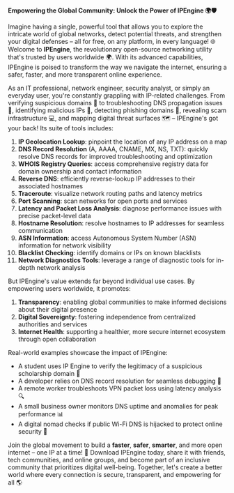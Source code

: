 **Empowering the Global Community: Unlock the Power of IPEngine 🌍🛡️**

Imagine having a single, powerful tool that allows you to explore the intricate world of global networks, detect potential threats, and strengthen your digital defenses – all for free, on any platform, in every language! 🌐 Welcome to **IPEngine**, the revolutionary open-source networking utility that's trusted by users worldwide 🌍. With its advanced capabilities, IPEngine is poised to transform the way we navigate the internet, ensuring a safer, faster, and more transparent online experience.

As an IT professional, network engineer, security analyst, or simply an everyday user, you're constantly grappling with IP-related challenges. From verifying suspicious domains 📣 to troubleshooting DNS propagation issues 🔄, identifying malicious IPs 🔴, detecting phishing domains 🚨, revealing scam infrastructure 💻, and mapping digital threat surfaces 🗺️ – IPEngine's got your back! Its suite of tools includes:

1.  **IP Geolocation Lookup**: pinpoint the location of any IP address on a map
2.  **DNS Record Resolution** (A, AAAA, CNAME, MX, NS, TXT): quickly resolve DNS records for improved troubleshooting and optimization
3.  **WHOIS Registry Queries**: access comprehensive registry data for domain ownership and contact information
4.  **Reverse DNS**: efficiently reverse-lookup IP addresses to their associated hostnames
5.  **Traceroute**: visualize network routing paths and latency metrics
6.  **Port Scanning**: scan networks for open ports and services
7.  **Latency and Packet Loss Analysis**: diagnose performance issues with precise packet-level data
8.  **Hostname Resolution**: resolve hostnames to IP addresses for seamless communication
9.  **ASN Information**: access Autonomous System Number (ASN) information for network visibility
10. **Blacklist Checking**: identify domains or IPs on known blacklists
11. **Network Diagnostics Tools**: leverage a range of diagnostic tools for in-depth network analysis

But IPEngine's value extends far beyond individual use cases. By empowering users worldwide, it promotes:

1.  **Transparency**: enabling global communities to make informed decisions about their digital presence
2.  **Digital Sovereignty**: fostering independence from centralized authorities and services
3.  **Internet Health**: supporting a healthier, more secure internet ecosystem through open collaboration

Real-world examples showcase the impact of IPEngine:

*   A student uses IP Engine to verify the legitimacy of a suspicious scholarship domain 📣
*   A developer relies on DNS record resolution for seamless debugging 🔄
*   A remote worker troubleshoots VPN packet loss using latency analysis 🔍
*   A small business owner monitors DNS uptime and anomalies for peak performance 📊
*   A digital nomad checks if public Wi-Fi DNS is hijacked to protect online security 🚀

Join the global movement to build a **faster**, **safer**, **smarter**, and more open internet – one IP at a time! 🔑 Download IPEngine today, share it with friends, tech communities, and online groups, and become part of an inclusive community that prioritizes digital well-being. Together, let's create a better world where every connection is secure, transparent, and empowering for all 🌎